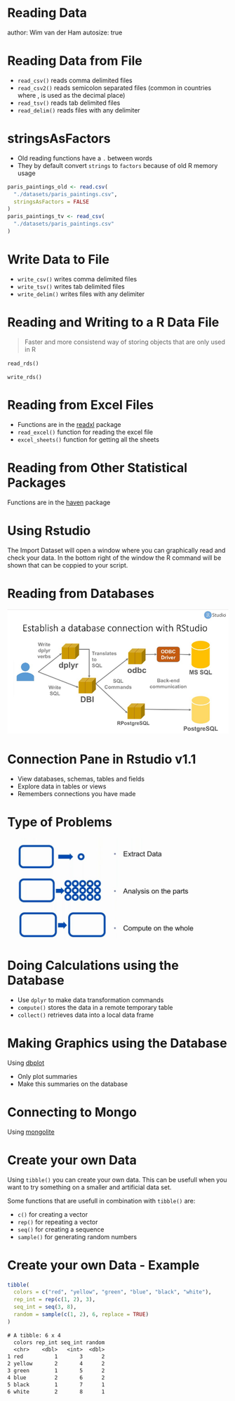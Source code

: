 Reading Data
========================================================
author: Wim van der Ham
autosize: true

Reading Data from File
========================================================

- `read_csv()` reads comma delimited files 
- `read_csv2()` reads semicolon separated files (common in countries where , is used as the decimal place) 
- `read_tsv()` reads tab delimited files
- `read_delim()` reads files with any delimiter

stringsAsFactors
========================================================

- Old reading functions have a `.` between words
- They by default convert `strings` to `factors` because of old R memory usage




```r
paris_paintings_old <- read.csv(
  "./datasets/paris_paintings.csv", 
  stringsAsFactors = FALSE
)
paris_paintings_tv <- read_csv(
  "./datasets/paris_paintings.csv"
)
```

Write Data to File
========================================================

- `write_csv()` writes comma delimited files 
- `write_tsv()` writes tab delimited files
- `write_delim()` writes files with any delimiter

Reading and Writing to a R Data File
========================================================

> Faster and more consistend way of storing objects that are only used in R 

`read_rds()`

`write_rds()`

Reading from Excel Files
========================================================

- Functions are in the [readxl](http://readxl.tidyverse.org/) package
- `read_excel()` function for reading the excel file
- `excel_sheets()` function for getting all the sheets

Reading from Other Statistical Packages
========================================================

Functions are in the [haven](http://haven.tidyverse.org/) package

Using Rstudio
========================================================

The Import Dataset will open a window where you can graphically read and check your data. In the bottom right of the window the R command will be shown that can be coppied to your script.

Reading from Databases
========================================================

![Database Connection](./database_connection.jpg)

Connection Pane in Rstudio v1.1
========================================================

- View databases, schemas, tables and fields
- Explore data in tables or views
- Remembers connections you have made

Type of Problems
========================================================

![Type of Problems](./type_of_problems.jpg)

Doing Calculations using the Database
========================================================

- Use `dplyr` to make data transformation commands
- `compute()` stores the data in a remote temporary table
- `collect()` retrieves data into a local data frame

Making Graphics using the Database
========================================================

Using [dbplot](https://rviews.rstudio.com/2017/08/16/visualizations-with-r-and-databases/)

- Only plot summaries
- Make this summaries on the database

Connecting to Mongo
========================================================

Using [mongolite](https://jeroen.github.io/mongolite/)

Create your own Data
========================================================

Using `tibble()` you can create your own data. This can be usefull when you want to try something on a smaller and artificial data set.

Some functions that are usefull in combination with `tibble()` are:

- `c()` for creating a vector
- `rep()` for repeating a vector
- `seq()` for creating a sequence
- `sample()` for generating random numbers

Create your own Data - Example
========================================================


```r
tibble(
  colors = c("red", "yellow", "green", "blue", "black", "white"),
  rep_int = rep(c(1, 2), 3),
  seq_int = seq(3, 8),
  random = sample(c(1, 2), 6, replace = TRUE)
)
```

```
# A tibble: 6 x 4
  colors rep_int seq_int random
  <chr>    <dbl>   <int>  <dbl>
1 red          1       3      2
2 yellow       2       4      2
3 green        1       5      2
4 blue         2       6      2
5 black        1       7      1
6 white        2       8      1
```
